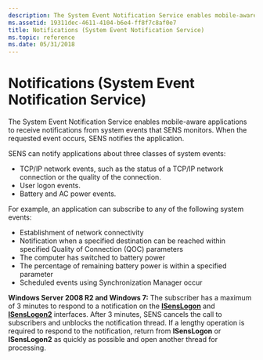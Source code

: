 ```yaml
---
description: The System Event Notification Service enables mobile-aware applications to receive notifications from system events that SENS monitors. When the requested event occurs, SENS notifies the application.
ms.assetid: 19311dec-4611-4104-b6e4-ff8f7c8af0e7
title: Notifications (System Event Notification Service)
ms.topic: reference
ms.date: 05/31/2018
---
```


# Notifications (System Event Notification Service)

The System Event Notification Service enables mobile-aware applications to receive notifications from system events that SENS monitors. When the requested event occurs, SENS notifies the application.

SENS can notify applications about three classes of system events:

-   TCP/IP network events, such as the status of a TCP/IP network connection or the quality of the connection.
-   User logon events.
-   Battery and AC power events.

For example, an application can subscribe to any of the following system events:

-   Establishment of network connectivity
-   Notification when a specified destination can be reached within specified Quality of Connection (QOC) parameters
-   The computer has switched to battery power
-   The percentage of remaining battery power is within a specified parameter
-   Scheduled events using Synchronization Manager occur

**Windows Server 2008 R2 and Windows 7:** The subscriber has a maximum of 3 minutes to respond to a notification on the [**ISensLogon**](/windows/desktop/api/Sensevts/nn-sensevts-isenslogon) and [**ISensLogon2**](/windows/desktop/api/Sensevts/nn-sensevts-isenslogon2) interfaces. After 3 minutes, SENS cancels the call to subscribers and unblocks the notification thread. If a lengthy operation is required to respond to the notification, return from **ISensLogon** or **ISensLogon2** as quickly as possible and open another thread for processing.

 

 



